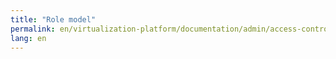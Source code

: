 ```yaml
---
title: "Role model"
permalink: en/virtualization-platform/documentation/admin/access-control/role-model.html
lang: en
---
```

